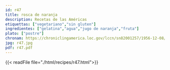 ```yaml
---
id: r47
title: rosca de naranja
description: Recetas de las Américas
etiquettas: ["vegetariano","sin gluten"]
ingredientes: ["gelatina","agua","jugo de naranja","fruta"]
plato: ["postre"]
chronam: https://chroniclingamerica.loc.gov/lccn/sn82001257/1956-12-08/ed-1/seq-5/
jpg: r47.jpg
pdf: r47.pdf
---
```


{{< readFile file="./html/recipes/r47.html">}}